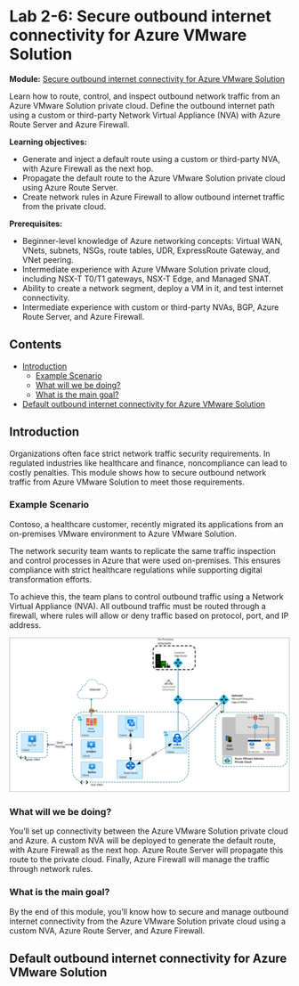 # Lab 2-6: Secure outbound internet connectivity for Azure VMware Solution

**Module:** [Secure outbound internet connectivity for Azure VMware Solution](https://learn.microsoft.com/en-us/training/modules/azure-vmware-solution/)


Learn how to route, control, and inspect outbound network traffic from an Azure VMware Solution private cloud. Define the outbound internet path using a custom or third-party Network Virtual Appliance (NVA) with Azure Route Server and Azure Firewall.

**Learning objectives:**

* Generate and inject a default route using a custom or third-party NVA, with Azure Firewall as the next hop.
* Propagate the default route to the Azure VMware Solution private cloud using Azure Route Server.
* Create network rules in Azure Firewall to allow outbound internet traffic from the private cloud.

**Prerequisites:**

* Beginner-level knowledge of Azure networking concepts: Virtual WAN, VNets, subnets, NSGs, route tables, UDR, ExpressRoute Gateway, and VNet peering.
* Intermediate experience with Azure VMware Solution private cloud, including NSX-T T0/T1 gateways, NSX-T Edge, and Managed SNAT.
* Ability to create a network segment, deploy a VM in it, and test internet connectivity.
* Intermediate experience with custom or third-party NVAs, BGP, Azure Route Server, and Azure Firewall.


<!-- omit in toc -->
## Contents

* [Introduction](#introduction)
  * [Example Scenario](#example-scenario)
  * [What will we be doing?](#what-will-we-be-doing)
  * [What is the main goal?](#what-is-the-main-goal)
* [Default outbound internet connectivity for Azure VMware Solution](#default-outbound-internet-connectivity-for-azure-vmware-solution)

## Introduction

Organizations often face strict network traffic security requirements. In regulated industries like healthcare and finance, noncompliance can lead to costly penalties. This module shows how to secure outbound network traffic from Azure VMware Solution to meet those requirements.

### Example Scenario

Contoso, a healthcare customer, recently migrated its applications from an on-premises VMware environment to Azure VMware Solution.

The network security team wants to replicate the same traffic inspection and control processes in Azure that were used on-premises. This ensures compliance with strict healthcare regulations while supporting digital transformation efforts.

To achieve this, the team plans to control outbound traffic using a Network Virtual Appliance (NVA). All outbound traffic must be routed through a firewall, where rules will allow or deny traffic based on protocol, port, and IP address.

<img src='images/2025-09-29-03-26-10.png' width=900>

### What will we be doing?

You’ll set up connectivity between the Azure VMware Solution private cloud and Azure. A custom NVA will be deployed to generate the default route, with Azure Firewall as the next hop. Azure Route Server will propagate this route to the private cloud. Finally, Azure Firewall will manage the traffic through network rules.

### What is the main goal?

By the end of this module, you’ll know how to secure and manage outbound internet connectivity from the Azure VMware Solution private cloud using a custom NVA, Azure Route Server, and Azure Firewall.

## Default outbound internet connectivity for Azure VMware Solution
